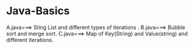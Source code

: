 # Java-Basics
A.java===> Sting List and different types of iterations .
B.java===> Bubble sort and merge sort.
C.java===> Map of Key(String) and Value(string) and different iterations.

